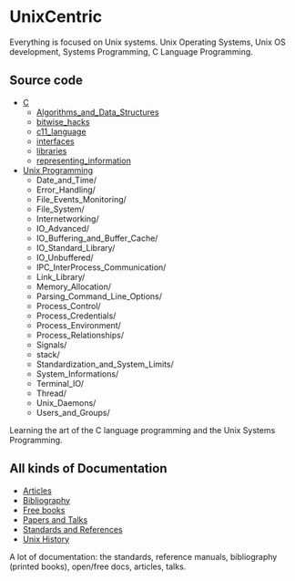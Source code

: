 # UnixCentric

Everything is focused on Unix systems. Unix Operating Systems,
Unix OS development, Systems Programming, C Language Programming.

## Source code

* [C](src/C/)
  * [Algorithms_and_Data_Structures](src/C/Algorithms_and_Data_Structures/)
  * [bitwise_hacks](ars/C/bitwise_hacks/)
  * [c11_language](src/C/c11_language/)
  * [interfaces](src/C/interfaces/)
  * [libraries](src/C/libraries/)
  * [representing_information](src/C/representing_information/)
* [Unix Programming](src/Unix_Programming)
  * Date_and_Time/
  * Error_Handling/
  * File_Events_Monitoring/
  * File_System/
  * Internetworking/
  * IO_Advanced/
  * IO_Buffering_and_Buffer_Cache/
  * IO_Standard_Library/
  * IO_Unbuffered/
  * IPC_InterProcess_Communication/
  * Link_Library/
  * Memory_Allocation/
  * Parsing_Command_Line_Options/
  * Process_Control/
  * Process_Credentials/
  * Process_Environment/
  * Process_Relationships/
  * Signals/
  * stack/
  * Standardization_and_System_Limits/
  * System_Informations/
  * Terminal_IO/
  * Thread/
  * Unix_Daemons/
  * Users_and_Groups/

Learning the art of the C language programming and the Unix Systems Programming.

## All kinds of Documentation

* [Articles](doc/articles.md)
* [Bibliography](doc/biblio.md)
* [Free books](doc/free_books.md)
* [Papers and Talks](doc/papers_talks.md)
* [Standards and References](doc/stds_and_refs.md)
* [Unix History](doc/unix_history.md)

A lot of documentation: the standards, reference manuals, bibliography 
(printed books), open/free docs, articles, talks.
